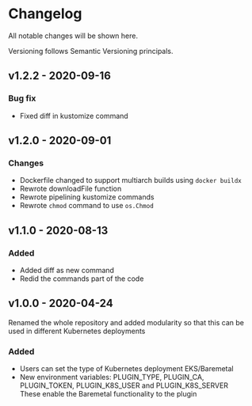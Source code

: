 # Changelog

All notable changes will be shown here.

Versioning follows Semantic Versioning principals.
## v1.2.2 - 2020-09-16
### Bug fix
- Fixed diff in kustomize command

## v1.2.0 - 2020-09-01
### Changes
- Dockerfile changed to support multiarch builds using `docker buildx`
- Rewrote downloadFile function
- Rewrote pipelining kustomize commands
- Rewrote `chmod` command to use `os.Chmod`

## v1.1.0 - 2020-08-13
### Added
- Added diff as new command
- Redid the commands part of the code


## v1.0.0 - 2020-04-24
Renamed the whole repository and added modularity so that this can be used in different Kubernetes deployments
### Added
- Users can set the type of Kubernetes deployment EKS/Baremetal
- New environment variables: PLUGIN_TYPE, PLUGIN_CA, PLUGIN_TOKEN, PLUGIN_K8S_USER and PLUGIN_K8S_SERVER\
These enable the Baremetal functionality to the plugin
